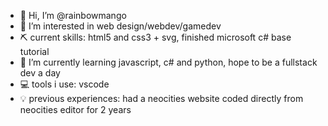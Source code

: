 - 👋 Hi, I’m @rainbowmango
- 👀 I’m interested in web design/webdev/gamedev
- ⛏ current skills: html5 and css3 + svg, finished microsoft c# base tutorial
- 🌱 I’m currently learning javascript, c# and python, hope to be a fullstack dev a day
- 💻 tools i use: vscode
- 💡 previous experiences: had a neocities website coded directly from neocities editor for 2 years

<!---
rainbowmango is a ✨ special ✨ repository because its `README.md` (this file) appears on your GitHub profile.
You can click the Preview link to take a look at your changes.
--->
